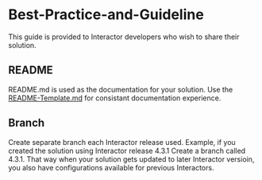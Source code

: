 # Best-Practice-and-Guideline

This guide is provided to Interactor developers who wish to share their solution.

## README

README.md is used as the documentation for your solution.
Use the [README-Template.md](https://gist.github.com/interactorsolutions/Best-Practice-and-Guideline/README-Template.md) for consistant documentation experience.

## Branch

Create separate branch each Interactor release used.
Example, if you created the solution using Interactor release 4.3.1
Create a branch called 4.3.1.
That way when your solution gets updated to later Interactor versioin, you also have configurations available for previous Interactors.
